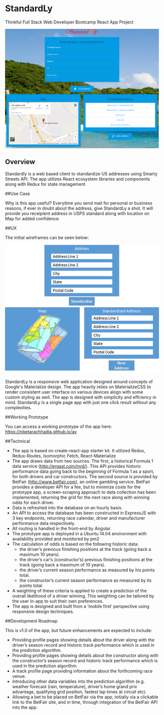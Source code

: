 # StandardLy

Thinkful Full Stack Web Developer Bootcamp React App Project

![Screenshots](https://raw.githubusercontent.com/niketarachhadia/av/master/public/img/screen1.png)

## Overview

Standardly is a web based client to standardize US addresses using Smarty Streets API. The app utilizes React ecosystem libraries and components along with Redux for state management 

##Use Case

Why is this app useful? Everytime you send mail for personal or business reasons, if ever in doubt about the address, give StandardLy a shot. It will provide you receipient address in USPS standard along with location on Map for added confidence.

##UX

The initial wireframes can be seen below:

![Initial Wireframes](https://raw.githubusercontent.com/niketarachhadia/av/master/public/img/mockup.png)

StandardLy is a responsive web application designed around concepts of Google's Materialize design. The app heavily relies on MaterializeCSS to render consistent user interface on various devices alogn with some custom styling as well. The app is designed with simplicity and effciency in mind. StandardLy is a single page app with just one click result without any complexities.

##Working Prototype

You can access a working prototype of the app here: https://niketarachhadia.github.io/av

##Technical

* The app is based on create-react-app starter kit. It utilized Redux, Redux-Routes, Isomorphic Fetch, React-Materialize 
* The app draws data from two sources. The first, a historical Formula 1 data service (http://ergast.com/mrd/). This API provides historic performance data going back to the beginning of Formula 1 as a sport, for both drivers and car constructors. The second source is provided by BetFair (http://www.betfair.com), an online gambling service. BetFair provides a developer API for a fee, but to minimize costs for the prototype app, a screen-scraping approach to data collection has been implemented, returning the grid for the next race along with winning odds for each driver.
* Data is refreshed into the database on an hourly basis.
* An API to access the database has been constructed in ExpressJS with 3 key endpoints, returning race calendar, driver and manufacturer performance data respectively.
* All routing is handled in the front-end by Angular.
* The prototype app is deployed in a Ubuntu 14.04 environment with availability provided and monitored by pm2
* The calculation of odds is based on the following historic data:
    * the driver’s previous finishing positions at the track (going back a maximum 10 years).
    * the driver’s car’s (constructor’s) previous finishing positions at the track (going back a maximum of 10 years).
    * the driver’s current season performance as measured by his points total.
    * the constructor’s current season performance as measured by its points total.
* A weighting of these criteria is applied to create a prediction of the overall likelihood of a driver winning. This weighting can be tailored by the user in-app to suit their own preferences.
* The app is designed and built from a ‘mobile first’ perspective using responsive design techniques.

##Development Roadmap

This is v1.0 of the app, but future enhancements are expected to include:

* Providing profile pages showing details about the driver along with the driver’s season record and historic track performance which is used in the prediction algorithm.
* Providing profile pages showing details about the constructor along with the constructor’s season record and historic track performance which is used in the prediction algorithm.
* A track profile page providing information about the forthcoming race venue.
* Introducing other data variables into the prediction algorithm (e.g. weather forecast (rain, temperature), driver’s home grand prix advantage, qualifying grid position, fastest lap times at circuit etc).
* Allowing a bet to be placed on BetFair via the app, initially via a clickable link to the BetFair site, and in time, through integration of the BetFair API into the app.
